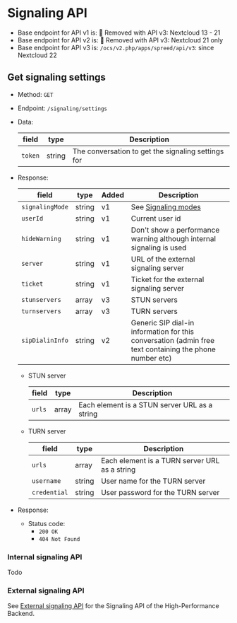 # Signaling API

* Base endpoint for API v1 is: 🏁 Removed with API v3: Nextcloud 13 - 21
* Base endpoint for API v2 is: 🏁 Removed with API v3: Nextcloud 21 only
* Base endpoint for API v3 is: `/ocs/v2.php/apps/spreed/api/v3`: since Nextcloud 22

## Get signaling settings

* Method: `GET`
* Endpoint: `/signaling/settings`
* Data:

    field | type | Description
    ---|---|---
    `token` | string | The conversation to get the signaling settings for

* Response:

    field | type | Added | Description
    ---|---|---|---
    `signalingMode` | string | v1 | See [Signaling modes](constants.md#Signaling_modes)
    `userId` | string | v1 | Current user id
    `hideWarning` | string | v1 | Don't show a performance warning although internal signaling is used
    `server` | string | v1 | URL of the external signaling server
    `ticket` | string | v1 | Ticket for the external signaling server
    `stunservers` | array | v3 | STUN servers
    `turnservers` | array | v3 | TURN servers
    `sipDialinInfo` | string | v2 | Generic SIP dial-in information for this conversation (admin free text containing the phone number etc)

    - STUN server
    
       field | type | Description
       ------|------|------------
       `urls` | array | Each element is a STUN server URL as a string

    - TURN server
    
       field | type | Description
       ------|------|------------
       `urls` | array | Each element is a TURN server URL as a string
       `username` | string | User name for the TURN server
       `credential` | string | User password for the TURN server

* Response:
    - Status code:
        + `200 OK`
        + `404 Not Found`

### Internal signaling API

Todo

### External signaling API

See [External signaling API](https://nextcloud-spreed-signaling.readthedocs.io/en/latest/) for the Signaling API of the High-Performance Backend.
